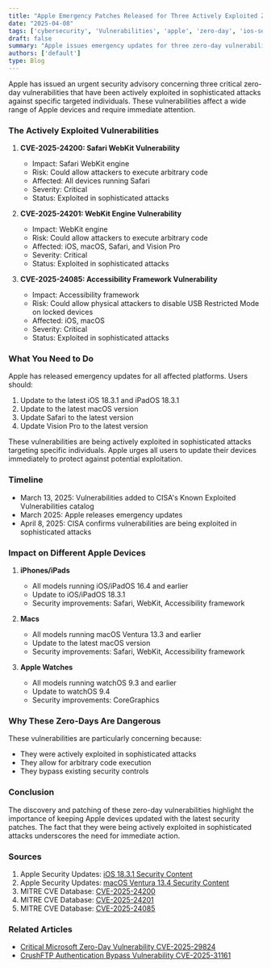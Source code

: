 ```yaml
---
title: "Apple Emergency Patches Released for Three Actively Exploited Zero-Day Vulnerabilities"
date: "2025-04-08"
tags: ['cybersecurity', 'Vulnerabilities', 'apple', 'zero-day', 'ios-security', 'macos-security']
draft: false
summary: "Apple issues emergency updates for three zero-day vulnerabilities (CVE-2025-24200, CVE-2025-24201, CVE-2025-24085) being actively exploited in sophisticated attacks against specific targeted individuals. Update your devices now."
authors: ['default']
type: Blog
---
```


Apple has issued an urgent security advisory concerning three critical zero-day vulnerabilities that have been actively exploited in sophisticated attacks against specific targeted individuals. These vulnerabilities affect a wide range of Apple devices and require immediate attention.

### The Actively Exploited Vulnerabilities

1. **CVE-2025-24200: Safari WebKit Vulnerability**
   - Impact: Safari WebKit engine
   - Risk: Could allow attackers to execute arbitrary code
   - Affected: All devices running Safari
   - Severity: Critical
   - Status: Exploited in sophisticated attacks

2. **CVE-2025-24201: WebKit Engine Vulnerability**
   - Impact: WebKit engine
   - Risk: Could allow attackers to execute arbitrary code
   - Affected: iOS, macOS, Safari, and Vision Pro
   - Severity: Critical
   - Status: Exploited in sophisticated attacks

3. **CVE-2025-24085: Accessibility Framework Vulnerability**
   - Impact: Accessibility framework
   - Risk: Could allow physical attackers to disable USB Restricted Mode on locked devices
   - Affected: iOS, macOS
   - Severity: Critical
   - Status: Exploited in sophisticated attacks

### What You Need to Do

Apple has released emergency updates for all affected platforms. Users should:

1. Update to the latest iOS 18.3.1 and iPadOS 18.3.1
2. Update to the latest macOS version
3. Update Safari to the latest version
4. Update Vision Pro to the latest version

These vulnerabilities are being actively exploited in sophisticated attacks targeting specific individuals. Apple urges all users to update their devices immediately to protect against potential exploitation.

### Timeline

- March 13, 2025: Vulnerabilities added to CISA's Known Exploited Vulnerabilities catalog
- March 2025: Apple releases emergency updates
- April 8, 2025: CISA confirms vulnerabilities are being exploited in sophisticated attacks

### Impact on Different Apple Devices

1. **iPhones/iPads**
   - All models running iOS/iPadOS 16.4 and earlier
   - Update to iOS/iPadOS 18.3.1
   - Security improvements: Safari, WebKit, Accessibility framework

2. **Macs**
   - All models running macOS Ventura 13.3 and earlier
   - Update to the latest macOS version
   - Security improvements: Safari, WebKit, Accessibility framework

3. **Apple Watches**
   - All models running watchOS 9.3 and earlier
   - Update to watchOS 9.4
   - Security improvements: CoreGraphics

### Why These Zero-Days Are Dangerous

These vulnerabilities are particularly concerning because:

- They were actively exploited in sophisticated attacks
- They allow for arbitrary code execution
- They bypass existing security controls

### Conclusion

The discovery and patching of these zero-day vulnerabilities highlight the importance of keeping Apple devices updated with the latest security patches. The fact that they were being actively exploited in sophisticated attacks underscores the need for immediate action.

### Sources

1. Apple Security Updates: [iOS 18.3.1 Security Content](https://support.apple.com/en-us/106332)
2. Apple Security Updates: [macOS Ventura 13.4 Security Content](https://support.apple.com/en-us/106333)
3. MITRE CVE Database: [CVE-2025-24200](https://cve.mitre.org/cgi-bin/cvename.cgi?name=CVE-2025-24200)
4. MITRE CVE Database: [CVE-2025-24201](https://cve.mitre.org/cgi-bin/cvename.cgi?name=CVE-2025-24201)
5. MITRE CVE Database: [CVE-2025-24085](https://cve.mitre.org/cgi-bin/cvename.cgi?name=CVE-2025-24085)

### Related Articles

- [Critical Microsoft Zero-Day Vulnerability CVE-2025-29824](/blog/2025-04-08-microsoft-zero-day)
- [CrushFTP Authentication Bypass Vulnerability CVE-2025-31161](/blog/2025-04-13-crushftp-vulnerability)
